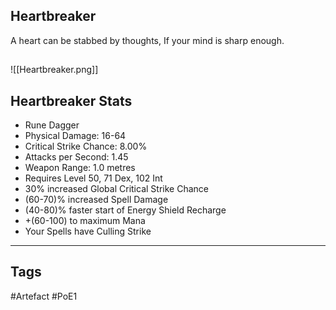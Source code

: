 ## Heartbreaker
A heart can be stabbed by thoughts,
If your mind is sharp enough.
##
![[Heartbreaker.png]]
## Heartbreaker Stats
- Rune Dagger
- Physical Damage: 16-64
- Critical Strike Chance: 8.00%
- Attacks per Second: 1.45
- Weapon Range: 1.0 metres
- Requires Level 50, 71 Dex, 102 Int
- 30% increased Global Critical Strike Chance
- (60-70)% increased Spell Damage
- (40-80)% faster start of Energy Shield Recharge
- +(60-100) to maximum Mana
- Your Spells have Culling Strike


---
## Tags
#Artefact
#PoE1